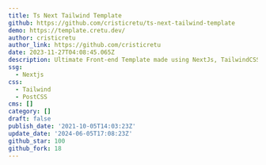 ```yaml
---
title: Ts Next Tailwind Template
github: https://github.com/cristicretu/ts-next-tailwind-template
demo: https://template.cretu.dev/
author: cristicretu
author_link: https://github.com/cristicretu
date: 2023-11-27T04:08:45.065Z
description: Ultimate Front-end Template made using NextJs, TailwindCSS, and Typescript
ssg:
  - Nextjs
css:
  - Tailwind
  - PostCSS
cms: []
category: []
draft: false
publish_date: '2021-10-05T14:03:23Z'
update_date: '2024-06-05T17:08:23Z'
github_star: 100
github_fork: 18
---
```

